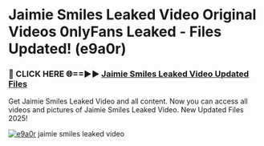 # Jaimie Smiles Leaked Video Original Videos 0nlyFans Leaked - Files Updated! (e9a0r)

<h3>🔴 CLICK HERE 🌐==►► <a href="https://tinyurl.com/3hn5wdd3" rel="nofollow">Jaimie Smiles Leaked Video Updated Files</a></h3>

Get Jaimie Smiles Leaked Video and all content. Now you can access all videos and pictures of Jaimie Smiles Leaked Video. New Updated Files 2025!

[![e9a0r](https://i.imgur.com/4HnBqBT.gif)](https://tinyurl.com/3hn5wdd3)
jaimie smiles leaked video